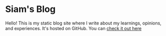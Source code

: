 # Siam's Blog

Hello! This is my static blog site where I write about my learnings, opinions, and experiences. It's hosted on GitHub. You can [check it out here](https://siamrahman29.github.io/TableLamp/)
